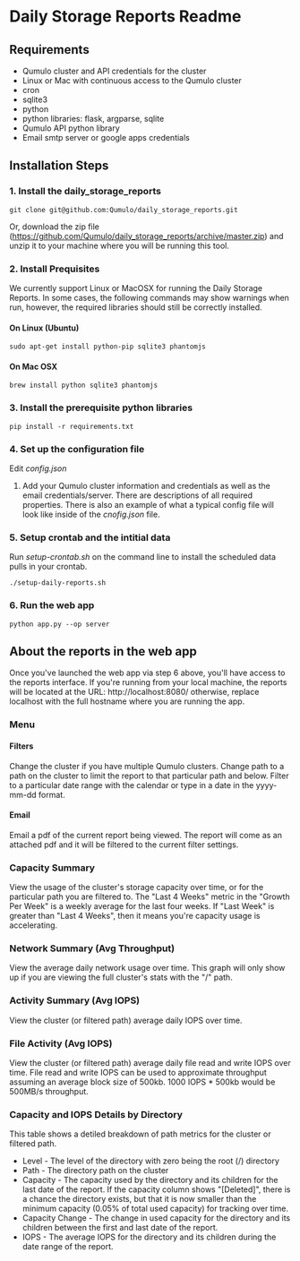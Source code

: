 # Daily Storage Reports Readme

## Requirements

* Qumulo cluster and API credentials for the cluster
* Linux or Mac with continuous access to the Qumulo cluster
* cron
* sqlite3
* python
* python libraries: flask, argparse, sqlite
* Qumulo API python library
* Email smtp server or google apps credentials


## Installation Steps

### 1. Install the daily_storage_reports
```shell
git clone git@github.com:Qumulo/daily_storage_reports.git
```
Or, download the zip file (https://github.com/Qumulo/daily_storage_reports/archive/master.zip) and unzip it to your machine where you will be running this tool.

### 2. Install Prequisites

We currently support Linux or MacOSX for running the Daily Storage Reports. In some cases, the following commands may show warnings when run, however, the required libraries should still be correctly installed.

#### On Linux (Ubuntu)
```shell
sudo apt-get install python-pip sqlite3 phantomjs
```

#### On Mac OSX
```shell
brew install python sqlite3 phantomjs
```

### 3. Install the prerequisite python libraries
```shell
pip install -r requirements.txt
```

### 4. Set up the configuration file
Edit *config.json*
1. Add your Qumulo cluster information and credentials as well as the email credentials/server. There are descriptions of all required properties. There is also an example of what a typical config file will look like inside of the *cnofig.json* file.

### 5. Setup crontab and the intitial data
Run *setup-crontab.sh* on the command line to install the scheduled data pulls in your crontab.
```shell
./setup-daily-reports.sh
```

### 6. Run the web app
```shell
python app.py --op server
```

## About the reports in the web app

Once you've launched the web app via step 6 above, you'll have access to the reports interface. If you're running from your local machine, the reports will be located at the URL: http://localhost:8080/ otherwise, replace localhost with the full hostname where you are running the app.

### Menu

#### Filters
Change the cluster if you have multiple Qumulo clusters. Change path to a path on the cluster to limit the report to that particular path and below. Filter to a particular date range with the calendar or type in a date in the yyyy-mm-dd format.

#### Email
Email a pdf of the current report being viewed. The report will come as an attached pdf and it will be filtered to the current filter settings.

### Capacity Summary
View the usage of the cluster's storage capacity over time, or for the particular path you are filtered to. The "Last 4 Weeks" metric in the "Growth Per Week" is a weekly average for the last four weeks. If "Last Week" is greater than "Last 4 Weeks", then it means you're capacity usage is accelerating.

### Network Summary (Avg Throughput)
View the average daily network usage over time. This graph will only show up if you are viewing the full cluster's stats with the "/" path.

### Activity Summary (Avg IOPS)
View the cluster (or filtered path) average daily IOPS over time.

### File Activity (Avg IOPS)
View the cluster (or filtered path) average daily file read and write IOPS over time. File read and write IOPS can be used to approximate throughput assuming an average block size of 500kb. 1000 IOPS * 500kb would be 500MB/s throughput.

### Capacity and IOPS Details by Directory
This table shows a detiled breakdown of path metrics for the cluster or filtered path.
* Level - The level of the directory with zero being the root (/) directory
* Path - The directory path on the cluster
* Capacity - The capacity used by the directory and its children for the last date of the report. If the capacity column shows "[Deleted]", there is a chance the directory exists, but that it is now smaller than the minimum capacity (0.05% of total used capacity) for tracking over time.
* Capacity Change - The change in used capacity for the directory and its children between the first and last date of the report.
* IOPS - The average IOPS for the directory and its children during the date range of the report.
